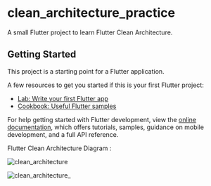 # clean_architecture_practice

A small Flutter project to learn Flutter Clean Architecture.

## Getting Started

This project is a starting point for a Flutter application.

A few resources to get you started if this is your first Flutter project:

- [Lab: Write your first Flutter app](https://docs.flutter.dev/get-started/codelab)
- [Cookbook: Useful Flutter samples](https://docs.flutter.dev/cookbook)

For help getting started with Flutter development, view the
[online documentation](https://docs.flutter.dev/), which offers tutorials,
samples, guidance on mobile development, and a full API reference.


Flutter Clean Architecture Diagram : 


![clean_architecture](https://github.com/user-attachments/assets/c980dcff-eb91-41e1-9fca-c68c20cb46e8)

![clean_architecture_](https://github.com/user-attachments/assets/56f4ad31-08b3-4d5b-b9e6-dbcaf22cf608)
